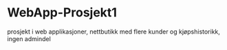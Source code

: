 WebApp-Prosjekt1
================

prosjekt i web applikasjoner, nettbutikk med flere kunder og kjøpshistorikk, ingen admindel